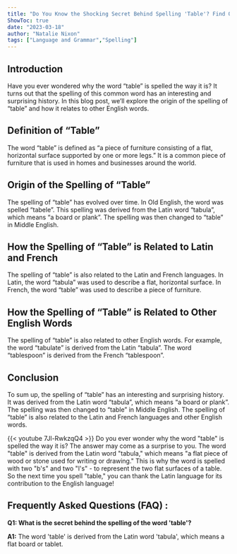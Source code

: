 ```yaml
---
title: "Do You Know the Shocking Secret Behind Spelling 'Table'? Find Out Now!"
ShowToc: true 
date: "2023-03-18"
author: "Natalie Nixon" 
tags: ["Language and Grammar","Spelling"]
---
```

## Introduction
Have you ever wondered why the word “table” is spelled the way it is? It turns out that the spelling of this common word has an interesting and surprising history. In this blog post, we’ll explore the origin of the spelling of “table” and how it relates to other English words. 

## Definition of “Table”
The word “table” is defined as “a piece of furniture consisting of a flat, horizontal surface supported by one or more legs.” It is a common piece of furniture that is used in homes and businesses around the world. 

## Origin of the Spelling of “Table”
The spelling of “table” has evolved over time. In Old English, the word was spelled “tabele”. This spelling was derived from the Latin word “tabula”, which means “a board or plank”. The spelling was then changed to “table” in Middle English. 

## How the Spelling of “Table” is Related to Latin and French
The spelling of “table” is also related to the Latin and French languages. In Latin, the word “tabula” was used to describe a flat, horizontal surface. In French, the word “table” was used to describe a piece of furniture. 

## How the Spelling of “Table” is Related to Other English Words
The spelling of “table” is also related to other English words. For example, the word “tabulate” is derived from the Latin “tabula”. The word “tablespoon” is derived from the French “tablespoon”. 

## Conclusion
To sum up, the spelling of “table” has an interesting and surprising history. It was derived from the Latin word “tabula”, which means “a board or plank”. The spelling was then changed to “table” in Middle English. The spelling of “table” is also related to the Latin and French languages and other English words.

{{< youtube 7Jl-RwkzqQ4 >}} 
Do you ever wonder why the word "table" is spelled the way it is? The answer may come as a surprise to you. The word "table" is derived from the Latin word "tabula," which means "a flat piece of wood or stone used for writing or drawing." This is why the word is spelled with two "b's" and two "l's" - to represent the two flat surfaces of a table. So the next time you spell "table," you can thank the Latin language for its contribution to the English language!

## Frequently Asked Questions (FAQ) :
**Q1: What is the secret behind the spelling of the word 'table'?**

**A1:** The word 'table' is derived from the Latin word 'tabula', which means a flat board or tablet.





